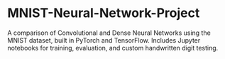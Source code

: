# MNIST-Neural-Network-Project
A comparison of Convolutional and Dense Neural Networks using the MNIST dataset, built in PyTorch and TensorFlow. Includes Jupyter notebooks for training, evaluation, and custom handwritten digit testing.
